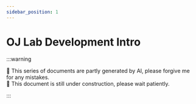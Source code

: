 ```yaml
---
sidebar_position: 1
---
```


# OJ Lab Development Intro

:::warning

🤖 This series of documents are partly generated by AI,
please forgive me for any mistakes.<br/>
🚧 This document is still under construction, please wait patiently.

:::
